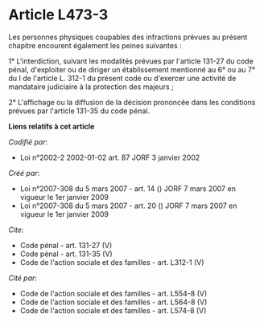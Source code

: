 # Article L473-3

Les personnes physiques coupables des infractions prévues au présent chapitre encourent également les peines suivantes : 

1° L'interdiction, suivant les modalités prévues par l'article 131-27 du code pénal, d'exploiter ou de diriger un
établissement mentionné au 6° ou au 7° du I de l'article L. 312-1 du présent code ou d'exercer une activité de mandataire
judiciaire à la protection des majeurs ; 

2° L'affichage ou la diffusion de la décision prononcée dans les conditions prévues par l'article 131-35 du code pénal.

**Liens relatifs à cet article**

_Codifié par_:

  - Loi n°2002-2 2002-01-02 art. 87 JORF 3 janvier 2002

_Créé par_:

  - Loi n°2007-308 du 5 mars 2007 - art. 14 () JORF 7 mars 2007 en vigueur le 1er janvier 2009
  - Loi n°2007-308 du 5 mars 2007 - art. 20 () JORF 7 mars 2007 en vigueur le 1er janvier 2009

_Cite_:

  - Code pénal - art. 131-27 (V)
  - Code pénal - art. 131-35 (V)
  - Code de l'action sociale et des familles - art. L312-1 (V)

_Cité par_:

  - Code de l'action sociale et des familles - art. L554-8 (V)
  - Code de l'action sociale et des familles - art. L564-8 (V)
  - Code de l'action sociale et des familles - art. L574-8 (V)
